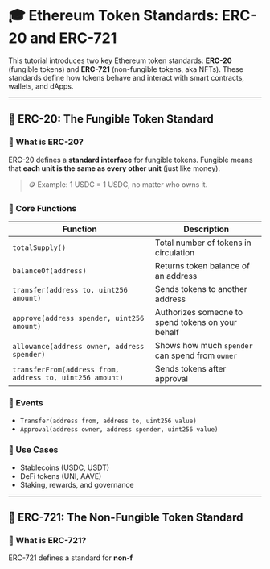 # 🎓 Ethereum Token Standards: ERC-20 and ERC-721

This tutorial introduces two key Ethereum token standards: **ERC-20** (fungible tokens) and **ERC-721** (non-fungible tokens, aka NFTs). These standards define how tokens behave and interact with smart contracts, wallets, and dApps.

---

## 🔹 ERC-20: The Fungible Token Standard

### 📌 What is ERC-20?

ERC-20 defines a **standard interface** for fungible tokens. Fungible means that **each unit is the same as every other unit** (just like money).

> 🪙 Example: 1 USDC = 1 USDC, no matter who owns it.

### 🔧 Core Functions

| Function | Description |
|---------|-------------|
| `totalSupply()` | Total number of tokens in circulation |
| `balanceOf(address)` | Returns token balance of an address |
| `transfer(address to, uint256 amount)` | Sends tokens to another address |
| `approve(address spender, uint256 amount)` | Authorizes someone to spend tokens on your behalf |
| `allowance(address owner, address spender)` | Shows how much `spender` can spend from `owner` |
| `transferFrom(address from, address to, uint256 amount)` | Sends tokens after approval |

### 📢 Events

- `Transfer(address from, address to, uint256 value)`
- `Approval(address owner, address spender, uint256 value)`

### 📘 Use Cases

- Stablecoins (USDC, USDT)
- DeFi tokens (UNI, AAVE)
- Staking, rewards, and governance

---

## 🎨 ERC-721: The Non-Fungible Token Standard

### 📌 What is ERC-721?

ERC-721 defines a standard for **non-f**
